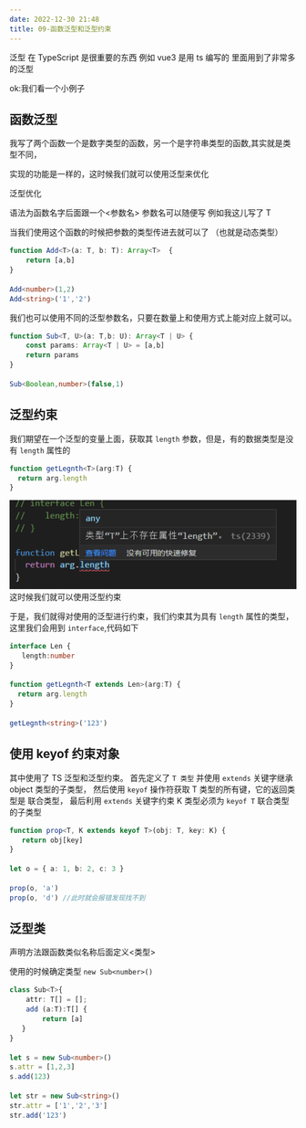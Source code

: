 ```yaml
---
date: 2022-12-30 21:48
title: 09-函数泛型和泛型约束
---
```


泛型 在 TypeScript 是很重要的东西 例如 vue3 是用 ts 编写的 里面用到了非常多的泛型

ok:我们看一个小例子

## 函数泛型

我写了两个函数一个是数字类型的函数，另一个是字符串类型的函数,其实就是类型不同，

实现的功能是一样的，这时候我们就可以使用泛型来优化

泛型优化

语法为函数名字后面跟一个<参数名> 参数名可以随便写 例如我这儿写了 T

当我们使用这个函数的时候把参数的类型传进去就可以了 （也就是动态类型）
```ts
function Add<T>(a: T, b: T): Array<T>  {
    return [a,b]
}
 
Add<number>(1,2)
Add<string>('1','2')
```

我们也可以使用不同的泛型参数名，只要在数量上和使用方式上能对应上就可以。
```ts
function Sub<T, U>(a: T,b: U): Array<T | U> {
    const params: Array<T | U> = [a,b]
    return params
}

Sub<Boolean,number>(false,1)
```

## 泛型约束

我们期望在一个泛型的变量上面，获取其 `length` 参数，但是，有的数据类型是没有 `length` 属性的

```ts
function getLegnth<T>(arg:T) {
  return arg.length
}
```

![](./_images/Pasted-image-20221230220907.png)
这时候我们就可以使用泛型约束

于是，我们就得对使用的泛型进行约束，我们约束其为具有 `length` 属性的类型，这里我们会用到 `interface`,代码如下

```ts
interface Len {
   length:number
}
 
function getLegnth<T extends Len>(arg:T) {
  return arg.length
}
 
getLegnth<string>('123')
```

## 使用 keyof 约束对象

其中使用了 TS 泛型和泛型约束。
首先定义了 `T 类型` 并使用 `extends` 关键字继承 object 类型的子类型，
然后使用 `keyof` 操作符获取 T 类型的所有键，它的返回类型是 联合类型，
最后利用 `extends` 关键字约束 K 类型必须为 `keyof T` 联合类型的子类型

```ts
function prop<T, K extends keyof T>(obj: T, key: K) {
   return obj[key]
}

let o = { a: 1, b: 2, c: 3 }

prop(o, 'a') 
prop(o, 'd') //此时就会报错发现找不到
```

## 泛型类

声明方法跟函数类似名称后面定义<类型>

使用的时候确定类型 `new Sub<number>()`

```ts
class Sub<T>{
    attr: T[] = [];
    add (a:T):T[] {
        return [a]
   }
}

let s = new Sub<number>()
s.attr = [1,2,3]
s.add(123)

let str = new Sub<string>()
str.attr = ['1','2','3']
str.add('123')
```